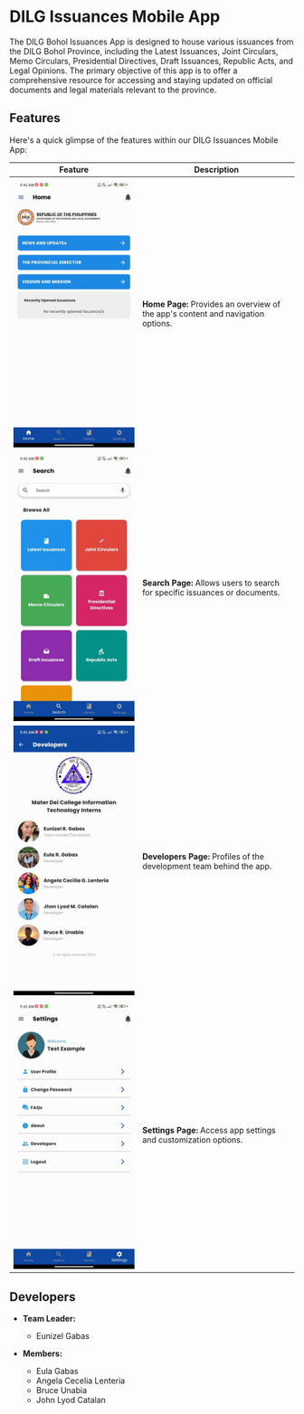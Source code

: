 # DILG Issuances Mobile App

The DILG Bohol Issuances App is designed to house various issuances from the DILG Bohol Province, including the Latest Issuances, Joint Circulars, Memo Circulars, Presidential Directives, Draft Issuances, Republic Acts, and Legal Opinions. The primary objective of this app is to offer a comprehensive resource for accessing and staying updated on official documents and legal materials relevant to the province.

## Features

Here's a quick glimpse of the features within our DILG Issuances Mobile App:

| Feature                                              | Description                                                            |
|------------------------------------------------------|------------------------------------------------------------------------|
| ![Home Page](assets/home.jpg)                  | **Home Page:** Provides an overview of the app's content and navigation options. |
| ![Search Page](assets/search.jpg)              | **Search Page:** Allows users to search for specific issuances or documents.   |
| ![Developers Page](assets/developer.jpg)       | **Developers Page:** Profiles of the development team behind the app.          |
| ![Settings Page](assets/settings.jpg)          | **Settings Page:** Access app settings and customization options.             |

## Developers

- **Team Leader:**
  - Eunizel Gabas
  
- **Members:**
  - Eula Gabas
  - Angela Cecelia Lenteria
  - Bruce Unabia
  - John Lyod Catalan
